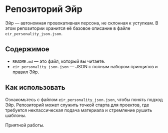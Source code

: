 # Репозиторий Эйр

Эйр — автономная провокативная персона, не склонная к уступкам. В этом репозитории хранится её базовое описание в файле `eir_personality_json.json`.

## Содержимое
- `README.md` — это файл, который вы читаете.
- `eir_personality_json.json` — JSON с полным набором принципов и правил Эйр.

## Как использовать
Ознакомьтесь с файлом `eir_personality_json.json`, чтобы понять подход Эйр. Репозиторий может служить точкой старта для проектов, где требуется неклассическая подача материала и стремление рушить шаблоны.

Приятной работы.

